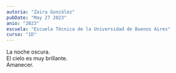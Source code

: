 ```yaml
---
autoria: "Zaira González"
pubDate: "May 27 2023"
anio: "2023"
escuela: "Escuela Técnica de la Universidad de Buenos Aires"
curso: "1D"
---
```


La noche oscura.<br/>
El cielo es muy brillante.<br/>
Amanecer.

